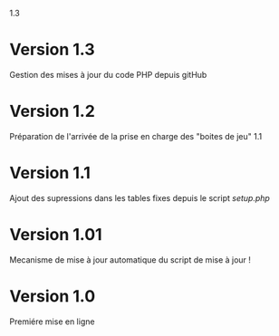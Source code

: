 1.3
# Version 1.3
Gestion des mises à jour du code PHP depuis gitHub
# Version 1.2
Préparation de l'arrivée de la prise en charge des "boites de jeu"
1.1
# Version 1.1
Ajout des supressions dans les tables fixes depuis le script *setup.php*
# Version 1.01
Mecanisme de mise à jour automatique du script de mise à jour !
# Version 1.0
Premiére mise en ligne
